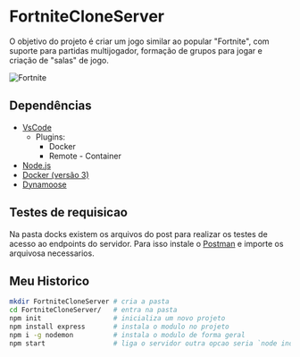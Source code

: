 # FortniteCloneServer

O objetivo do projeto é criar um jogo similar ao popular "Fortnite", com suporte para partidas multijogador, formação de grupos para jogar e criação de "salas" de jogo.

![Fortnite](https://cdn2.unrealengine.com/fortnite-chapter-3-season-2-1900x600-c561fe397af1.jpg)

## Dependências

- [VsCode](https://code.visualstudio.com/download)
  - Plugins:
    - Docker
    - Remote - Container
- [Node.js](https://nodejs.org/en/download/)
- [Docker (versão 3)](https://docs.docker.com/desktop/windows/install/)
- [Dynamoose](https://dynamoosejs.com/guide/Document)

## Testes de requisicao

Na pasta docks existem os arquivos do post para realizar os testes de acesso ao endpoints do servidor. Para isso instale o [Postman](https://www.postman.com/downloads/) e importe os arquivosa necessarios.

## Meu Historico

~~~bash
mkdir FortniteCloneServer # cria a pasta
cd FortniteCloneServer/   # entra na pasta
npm init                  # inicializa um novo projeto
npm install express       # instala o modulo no projeto
npm i -g nodemon          # instala o modulo de forma geral
npm start                 # liga o servidor outra opcao seria `node index.js`
~~~
